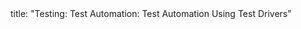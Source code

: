 <frontmatter>
title: "Testing: Test Automation: Test Automation Using Test Drivers"
</frontmatter>

<include src="unit-inPage-asFlat.md" boilerplate />